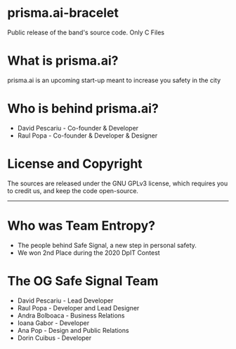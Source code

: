 # prisma.ai-bracelet
Public release of the band's source code. Only C Files

# What is prisma.ai?
prisma.ai is an upcoming start-up meant to increase you safety in the city

# Who is behind prisma.ai?
- David Pescariu - Co-founder & Developer
- Raul Popa - Co-founder & Developer & Designer

# License and Copyright
The sources are released under the GNU GPLv3 license, which requires you to credit us,
and keep the code open-source.

---

# Who was Team Entropy?
- The people behind Safe Signal, a new step in personal safety.
- We won 2nd Place during the 2020 DpIT Contest

# The OG Safe Signal Team
- David Pescariu - Lead Developer
- Raul Popa - Developer and Lead Designer
- Andra Bolboaca - Business Relations
- Ioana Gabor - Developer
- Ana Pop - Design and Public Relations
- Dorin Cuibus - Developer